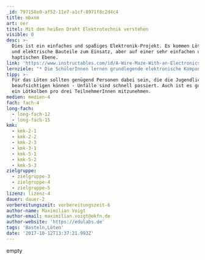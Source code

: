 ```yaml
---
_id: 797158e0-af52-11e7-a1cf-8971f8c2d4c4
title: mbxnm
art: oer
titel: Mit dem heißen Draht Elektrotechnik verstehen
visible: 0
desc: >-
  Dies ist ein einfaches und spaßiges Elektronik-Projekt. Es kommen Lötkolben
  und elektrische Bauteile zum Einsatz, aber auf einer sehr einfachen und
  haptischen Ebene.
link: 'https://www.instructables.com/id/A-Wire-Maze-With-an-Electronics-Twist/'
lernziele: "* Die SchülerInnen lernen grundlegende elektronische Komponenten kennen, einschließlich des Widerstands, Transistors, Transformators und der LED.\r\n* Die SchülerInnen lernen elektromagnetische Induktion und eine Flip-Flop Schaltung kennen. Durch das Verständnis dieser Konzepte sind die SchülerInnen in der Lage, einfache Schaltungen zu analysieren und Fehler zu beheben.\r\n* Die SchülerInnen lernen, mit Hilfe eines Lötkolbens eigene Schaltungen zu bauen.\r\n* Die SchülerInnen entwickeln ein Spielelement und setzen es eigenständig um."
tipp: >-
  Für das Löten sollten genügend Personen dabei sein, die die Jugendlichen
  beaufsichtigen können - Unfälle sind schnell passiert. Auch ist es gut, ca.
  ein Lötkolben pro drei TeilnehmerInnen mitzunehmen.
medien: medien-4
fach: fach-4
long-fach:
  - long-fach-12
  - long-fach-15
kmk:
  - kmk-2-1
  - kmk-2-2
  - kmk-2-3
  - kmk-3-1
  - kmk-5-1
  - kmk-5-2
  - kmk-5-3
zielgruppe:
  - zielgruppe-3
  - zielgruppe-4
  - zielgruppe-5
lizenz: lizenz-4
dauer: dauer-2
vorbereitungszeit: vorbereitungszeit-6
author-name: Maximilian Voigt
author-email: maximilian.voigt@okfn.de
author-website: 'https://edulabs.de'
tags: 'Basteln,Löten'
date: '2017-10-12T13:37:21.993Z'
---
```

empty
